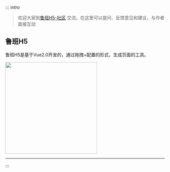 ::: intro
<!-- ![Logo](https://cldup.com/7umchwdUBh.png) -->
> 欢迎大家到[鲁班H5-社区](https://support.qq.com/products/93432/) 交流，在这里可以提问、反馈意见和建议，与作者直接互动

## 鲁班H5
鲁班H5是基于Vue2.0开发的，通过拖拽+配置的形式，生成页面的工具。

<img src="https://s2.ax1x.com/2019/10/11/u7WzUx.gif" height="290" />
<!-- ### 鲁班H5是什么？ -->

<!-- {p:.flex.justify-around} -->

---
:::

<Vssue issueId="14" />
